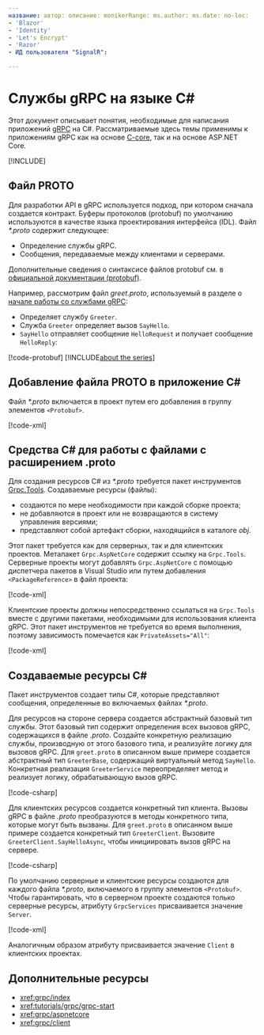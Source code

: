 ```yaml
---
название: автор: описание: monikerRange: ms.author: ms.date: no-loc:
- 'Blazor'
- 'Identity'
- 'Let's Encrypt'
- 'Razor'
- ИД пользователя "SignalR": 

---
```

# <a name="grpc-services-with-c"></a>Службы gRPC на языке C\#

Этот документ описывает понятия, необходимые для написания приложений [gRPC](https://grpc.io/docs/guides/) на C#. Рассматриваемые здесь темы применимы к приложениям gRPC как на основе [C-core](https://grpc.io/blog/grpc-stacks), так и на основе ASP.NET Core.

[!INCLUDE[](~/includes/gRPCazure.md)]

## <a name="proto-file"></a>Файл PROTO

Для разработки API в gRPC используется подход, при котором сначала создается контракт. Буферы протоколов (protobuf) по умолчанию используются в качестве языка проектирования интерфейса (IDL). Файл *\*.proto* содержит следующее:

* Определение службы gRPC.
* Сообщения, передаваемые между клиентами и серверами.

Дополнительные сведения о синтаксисе файлов protobuf см. в [официальной документации (protobuf)](https://developers.google.com/protocol-buffers/docs/proto3).

Например, рассмотрим файл *greet.proto*, используемый в разделе о [начале работы со службами gRPC](xref:tutorials/grpc/grpc-start):

* Определяет службу `Greeter`.
* Служба `Greeter` определяет вызов `SayHello`.
* `SayHello` отправляет сообщение `HelloRequest` и получает сообщение `HelloReply`:

[!code-protobuf[](~/tutorials/grpc/grpc-start/sample/GrpcGreeter/Protos/greet.proto)]
[!INCLUDE[about the series](~/includes/code-comments-loc.md)]

## <a name="add-a-proto-file-to-a-c-app"></a>Добавление файла PROTO в приложение C\#

Файл *\*.proto* включается в проект путем его добавления в группу элементов `<Protobuf>`.

[!code-xml[](~/tutorials/grpc/grpc-start/sample/GrpcGreeter/GrpcGreeter.csproj?highlight=2&range=7-9)]

## <a name="c-tooling-support-for-proto-files"></a>Средства C# для работы с файлами с расширением .proto

Для создания ресурсов C# из *\*.proto* требуется пакет инструментов [Grpc.Tools](https://www.nuget.org/packages/Grpc.Tools/). Создаваемые ресурсы (файлы):

* создаются по мере необходимости при каждой сборке проекта;
* не добавляются в проект или не возвращаются в систему управления версиями;
* представляют собой артефакт сборки, находящийся в каталоге *obj*.

Этот пакет требуется как для серверных, так и для клиентских проектов. Метапакет `Grpc.AspNetCore` содержит ссылку на `Grpc.Tools`. Серверные проекты могут добавлять `Grpc.AspNetCore` с помощью диспетчера пакетов в Visual Studio или путем добавления `<PackageReference>` в файл проекта:

[!code-xml[](~/tutorials/grpc/grpc-start/sample/GrpcGreeter/GrpcGreeter.csproj?highlight=1&range=12)]

Клиентские проекты должны непосредственно ссылаться на `Grpc.Tools` вместе с другими пакетами, необходимыми для использования клиента gRPC. Этот пакет инструментов не требуется во время выполнения, поэтому зависимость помечается как `PrivateAssets="All"`:

[!code-xml[](~/tutorials/grpc/grpc-start/sample/GrpcGreeterClient/GrpcGreeterClient.csproj?highlight=3&range=9-11)]

## <a name="generated-c-assets"></a>Создаваемые ресурсы C#

Пакет инструментов создает типы C#, которые представляют сообщения, определенные во включаемых файлах *\*.proto*.

Для ресурсов на стороне сервера создается абстрактный базовый тип службы. Этот базовый тип содержит определения всех вызовов gRPC, содержащихся в файле *.proto*. Создайте конкретную реализацию службы, производную от этого базового типа, и реализуйте логику для вызовов gRPC. Для `greet.proto` в описанном выше примере создается абстрактный тип `GreeterBase`, содержащий виртуальный метод `SayHello`. Конкретная реализация `GreeterService` переопределяет метод и реализует логику, обрабатывающую вызов gRPC.

[!code-csharp[](~/tutorials/grpc/grpc-start/sample/GrpcGreeter/Services/GreeterService.cs?name=snippet)]

Для клиентских ресурсов создается конкретный тип клиента. Вызовы gRPC в файле *.proto* преобразуются в методы конкретного типа, которые могут быть вызваны. Для `greet.proto` в описанном выше примере создается конкретный тип `GreeterClient`. Вызовите `GreeterClient.SayHelloAsync`, чтобы инициировать вызов gRPC на сервере.

[!code-csharp[](~/tutorials/grpc/grpc-start/sample/GrpcGreeterClient/Program.cs?name=snippet)]

По умолчанию серверные и клиентские ресурсы создаются для каждого файла *\*.proto*, включаемого в группу элементов `<Protobuf>`. Чтобы гарантировать, что в серверном проекте создаются только серверные ресурсы, атрибуту `GrpcServices` присваивается значение `Server`.

[!code-xml[](~/tutorials/grpc/grpc-start/sample/GrpcGreeter/GrpcGreeter.csproj?highlight=2&range=7-9)]

Аналогичным образом атрибуту присваивается значение `Client` в клиентских проектах.

## <a name="additional-resources"></a>Дополнительные ресурсы

* <xref:grpc/index>
* <xref:tutorials/grpc/grpc-start>
* <xref:grpc/aspnetcore>
* <xref:grpc/client>
